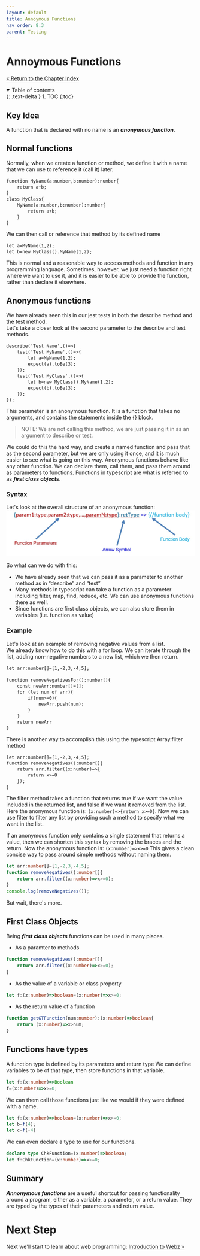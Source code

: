```yaml
---
layout: default
title: Annoymous Functions
nav_order: 8.3
parent: Testing
---
```


# Annoymous Functions
[&laquo; Return to the Chapter Index](index.md)

<details open markdown="block">
  <summary>
    Table of contents
  </summary>
  {: .text-delta }
1. TOC
{:toc}
</details>

## Key Idea
A function that is declared with no name is an ***anonymous function***.

## Normal functions
Normally, when we create a function or method, we define it with a name that we can use to reference it (call it) later.
```
function MyName(a:number,b:number):number{
	return a+b;
}
class MyClass{
	MyName(a:number,b:number):number{
		return a+b;
	}
}
```
We can then call or reference that method by its defined name
```
let a=MyName(1,2);
let b=new MyClass().MyName(1,2);
```
This is normal and a reasonable way to access methods and function in any programming language.
Sometimes, however, we just need a function right where we want to use it, and it is easier to be able to provide the function, rather than declare it elsewhere. 

## Anonymous functions
We have already seen this in our jest tests in both the describe method and the test method.  
Let's take a closer look at the second parameter to the describe and test methods.
```
describe('Test Name',()=>{
	test('Test MyName',()=>{
		let a=MyName(1,2);
		expect(a).toBe(3);
	});
	test('Test MyClass',()=>{
		let b=new MyClass().MyName(1,2);
		expect(b).toBe(3);
	});
});
```
This parameter is an anonymous function.  It is a function that takes no arguments, and contains the statements inside the {} block.
> NOTE: We are not calling this method, we are just passing it in as an argument to describe or test.

We could do this the hard way, and create a named function and pass that as the second parameter, but we are only using it once, and it is much easier to see what is going on this way.
Anonymous functions behave like any other function.  We can declare them, call them, and pass them around as parameters to functions.  Functions in typescript are what is referred to as ***first class objects***.

### Syntax
Let's look at the overall structure of an anonymous function: 
![](../../assets/images/anon_1.jpg)

So what can we do with this:
* We have already seen that we can pass it as a parameter to another method as in “describe” and “test”
* Many methods in typescript can take a function as a parameter including filter, map, find, reduce, etc.  We can use anonymous functions there as well.
* Since functions are first class objects, we can also store them in variables (i.e. function as value)

### Example
Let's look at an example of removing negative values from a list.  
We already know how to do this with a for loop.
We can iterate through the list, adding non-negative numbers to a new list, which we then return.  
```
let arr:number[]=[1,-2,3,-4,5];

function removeNegativesFor():number[]{
	const newArr:number[]=[];
	for (let num of arr){
		if(num>=0){
			newArr.push(num);
		}
	}
	return newArr
}
```
There is another way to accomplish this using the typescript Array.filter method
```
let arr:number[]=[1,-2,3,-4,5];
function removeNegatives():number[]{
	return arr.filter((x:number)=>{
		return x>=0
	});
}
```
The filter method takes a function that returns true if we want the value included in the returned list, and false if we want it removed from the list.
Here the anonymous function is: ```(x:number)=>{return x>=0}```.
Now we can use filter to filter any list by providing such a method to specify what we want in the list.

If an anonymous function only contains a single statement that returns a value, then we can shorten this syntax by removing the braces and the return.
Now the anonymous function is: ```(x:number)=>x>=0```
This gives a clean concise way to pass around simple methods without naming them.
```typescript
let arr:number[]=[1,-2,3,-4,5];
function removeNegatives():number[]{
	return arr.filter((x:number)=>x>=0);
}
console.log(removeNegatives());
```

But wait, there's more.
## First Class Objects
Being ***first class objects*** functions can be used in many places.

* As a paramter to methods

```typescript
function removeNegatives():number[]{
	return arr.filter((x:number)=>x>=0);
}
```

* As the value of a variable or class property

```typescript
let f:(z:number)=>boolean=(x:number)=>x>=0;
```

* As the return value of a function
```typescript
function getGTFunction(num:number):(x:number)=>boolean{
	return (x:number)=>x>num;
}
```

## Functions have types
A function type is defined by its parameters and return type
We can define variables to be of that type, then store functions in that variable.

```typescript
let f:(x:number)=>Boolean
f=(x:number)=>x>=0;
```

We can them call those functions just like we would if they were defined with a name.

```typescript
let f:(x:number)=>boolean=(x:number)=>x>=0;
let b=f(4);
let c=f(-4)
```
We can even declare a type to use for our functions.

```typescript
declare type ChkFunction=(x:number)=>boolean;
let f:ChkFunction=(x:number)=>x>=0;
```

## Summary

***Annonymous functions*** are a useful shortcut for passing functionality around a program, either as a variable, a parameter, or a return value.  They are typed by the types of their parameters and return value.

# Next Step

Next we'll start to learn about web programming: [Introduction to Webz &raquo;](../9-webz-intro/index.md)